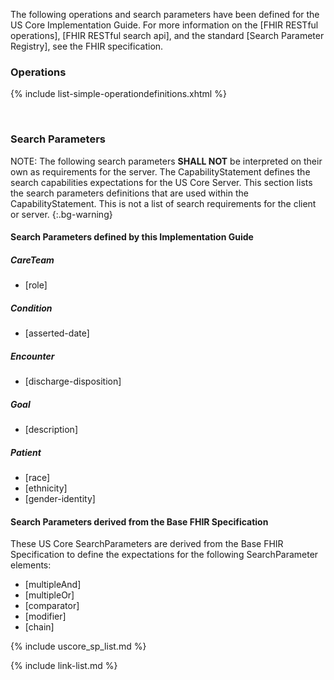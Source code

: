 
The following operations and search parameters have been defined for the US Core Implementation Guide.  For more information on the [FHIR RESTful operations], [FHIR RESTful search api], and the standard [Search Parameter Registry], see the FHIR specification.

### Operations

  {% include list-simple-operationdefinitions.xhtml %}

<br />

### Search Parameters

NOTE: The following search parameters **SHALL NOT** be interpreted on their own as requirements for the server.  The CapabilityStatement defines the search capabilities expectations for the US Core Server. This section lists the search parameters definitions that are used within the CapabilityStatement.  This is not a list of search requirements for the client or server.
{:.bg-warning}

#### Search Parameters defined by this Implementation Guide

##### CareTeam
- [role]

##### Condition
- [asserted-date]

##### Encounter
- [discharge-disposition]

##### Goal
- [description]

##### Patient
- [race]
- [ethnicity]
- [gender-identity]


#### Search Parameters derived from the Base FHIR Specification

These US Core SearchParameters are derived from the Base FHIR Specification to define the expectations for the following SearchParameter elements:

- [multipleAnd]
- [multipleOr]
- [comparator]
- [modifier]
- [chain]

{% include uscore_sp_list.md %}

{% include link-list.md %}
